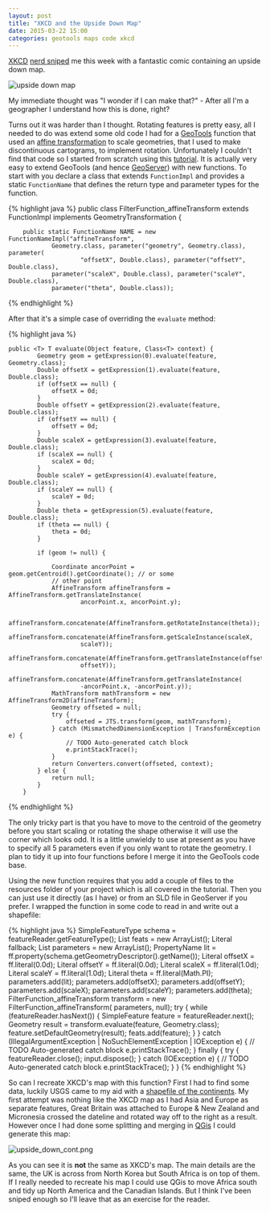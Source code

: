 ```yaml
---
layout: post
title: "XKCD and the Upside Down Map"
date: 2015-03-22 15:00
categories: geotools maps code xkcd
---
```


[XKCD](http://xkcd.com) [nerd sniped](https://xkcd.com/356/) me this week with a fantastic comic containing an upside down map.

![upside down map](http://imgs.xkcd.com/comics/upside_down_map.png)

My immediate thought was "I wonder if I can make that?" - After all I'm a geographer I understand how this is done, right? 

Turns out it was harder than I thought. Rotating features is pretty easy, all I needed to do was extend some old code I had for a [GeoTools](http://geotools.org) function that used an [affine transformation](http://en.wikipedia.org/wiki/Affine_transformation) to scale geometries, that I used to make discontinuous cartograms, to implement rotation. Unfortunately I couldn't find that code so I started from scratch using this [tutorial](http://docs.geotools.org/latest/userguide/tutorial/function.html). It is actually very easy to extend GeoTools (and hence [GeoServer](http://geoserver.org)) with new functions. 
To start with you declare a class that extends `FunctionImpl` and provides a static `FunctionName` that defines the return type and parameter types for the function. 

{% highlight java %}
    public class FilterFunction_affineTransform extends FunctionImpl implements
    		GeometryTransformation {
    
    	public static FunctionName NAME = new FunctionNameImpl("affineTransform",
    			Geometry.class, parameter("geometry", Geometry.class), parameter(
    					"offsetX", Double.class), parameter("offsetY", Double.class),
    			parameter("scaleX", Double.class), parameter("scaleY", Double.class),
    			parameter("theta", Double.class));
{% endhighlight %}

After that it's a simple case of overriding the `evaluate` method:

{% highlight java %}

    public <T> T evaluate(Object feature, Class<T> context) {
    		Geometry geom = getExpression(0).evaluate(feature, Geometry.class);
    		Double offsetX = getExpression(1).evaluate(feature, Double.class);
    		if (offsetX == null) {
    			offsetX = 0d;
    		}
    		Double offsetY = getExpression(2).evaluate(feature, Double.class);
    		if (offsetY == null) {
    			offsetY = 0d;
    		}
    		Double scaleX = getExpression(3).evaluate(feature, Double.class);
    		if (scaleX == null) {
    			scaleX = 0d;
    		}
    		Double scaleY = getExpression(4).evaluate(feature, Double.class);
    		if (scaleY == null) {
    			scaleY = 0d;
    		}
    		Double theta = getExpression(5).evaluate(feature, Double.class);
    		if (theta == null) {
    			theta = 0d;
    		}
    
    		if (geom != null) {
    
    			Coordinate ancorPoint = geom.getCentroid().getCoordinate(); // or some
    			// other point
    			AffineTransform affineTransform = AffineTransform.getTranslateInstance(
    					ancorPoint.x, ancorPoint.y);
    
    			affineTransform.concatenate(AffineTransform.getRotateInstance(theta));
    			affineTransform.concatenate(AffineTransform.getScaleInstance(scaleX,
    					scaleY));
    			affineTransform.concatenate(AffineTransform.getTranslateInstance(offsetX,
    					offsetY));
    			affineTransform.concatenate(AffineTransform.getTranslateInstance(
    					-ancorPoint.x, -ancorPoint.y));
    			MathTransform mathTransform = new AffineTransform2D(affineTransform);
    			Geometry offseted = null;
    			try {
    				offseted = JTS.transform(geom, mathTransform);
    			} catch (MismatchedDimensionException | TransformException e) {
    				// TODO Auto-generated catch block
    				e.printStackTrace();
    			}
    			return Converters.convert(offseted, context);
    		} else {
    			return null;
    		}
    	}

{% endhighlight %}

The only tricky part is that you have to move to the centroid of the geometry before you start scaling or rotating the shape otherwise it will use the corner which looks odd. It is a little unwieldy to use at present as you have to specify all 5 parameters even if you only want to rotate the geometry. I plan to tidy it up into four functions before I merge it into the GeoTools code base. 

Using the new function requires that you add a couple of files to the resources folder of your project which is all covered in the tutorial. Then you can just use it directly (as I have) or from an SLD file in GeoServer if you prefer. I wrapped the function in some code to read in and write out a shapefile:

{% highlight java %}
SimpleFeatureType schema = featureReader.getFeatureType();
		List<SimpleFeature> feats = new ArrayList<SimpleFeature>();
		Literal fallback;
		List<Expression> parameters = new ArrayList<Expression>();
		PropertyName lit = ff.property(schema.getGeometryDescriptor().getName());
		Literal offsetX = ff.literal(0.0d);
		Literal offsetY = ff.literal(0.0d);
		Literal scaleX = ff.literal(1.0d);
		Literal scaleY = ff.literal(1.0d);
		Literal theta = ff.literal(Math.PI);
		parameters.add(lit);
		parameters.add(offsetX);
		parameters.add(offsetY);
		parameters.add(scaleX);
		parameters.add(scaleY);
		parameters.add(theta);
		FilterFunction_affineTransform transform = new FilterFunction_affineTransform(
				parameters, null);
		try {
			while (featureReader.hasNext()) {
				SimpleFeature feature = featureReader.next();
				Geometry result = transform.evaluate(feature, Geometry.class);
				feature.setDefaultGeometry(result);
				feats.add(feature);
			}
		} catch (IllegalArgumentException | NoSuchElementException | IOException e) {
			// TODO Auto-generated catch block
			e.printStackTrace();
		} finally {
			try {
				featureReader.close();
				input.dispose();
			} catch (IOException e) {
				// TODO Auto-generated catch block
				e.printStackTrace();
			}
		}
{% endhighlight %}

So can I recreate XKCD's map with this function? First I had to find some data, luckily USGS came to my aid with a [shapefile of the continents](http://pubs.usgs.gov/of/2006/1187/basemaps/continents/). 
My first attempt was nothing like the XKCD map as I had Asia and Europe as separate features, Great Britain was attached to Europe & New Zealand and Micronesia crossed the dateline and rotated way off to the right as a result. However once I had done some splitting and merging in [QGis](http://qgis.org) I could generate this map:

![upside_down_cont.png]({{site.url}}/images/map.png)

As you can see it is **not** the same as XKCD's map. The main details are the same, the UK is across from North Korea but South Africa is on top of them. If I really needed to recreate his map I could use QGis to move Africa south and tidy up North America and the Canadian Islands. But I think I've been sniped enough so I'll leave that as an exercise for the reader.

